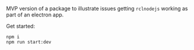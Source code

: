 MVP version of a package to illustrate issues getting `rclnodejs` working as part of an electron app.

Get started: 

```
npm i
npm run start:dev
```